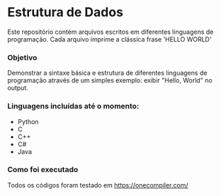 # Estrutura de Dados

Este repositório contém arquivos escritos em diferentes linguagens de programação. Cada arquivo imprime a clássica frase 'HELLO WORLD'


### Objetivo

Demonstrar a sintaxe básica e estrutura de diferentes linguagens de programação através de um simples exemplo: exibir "Hello, World" no output.

### Linguagens incluídas até o momento:

- Python
- C
- C++
- C#
- Java


### Como foi executado

Todos os códigos foram testado em https://onecompiler.com/
